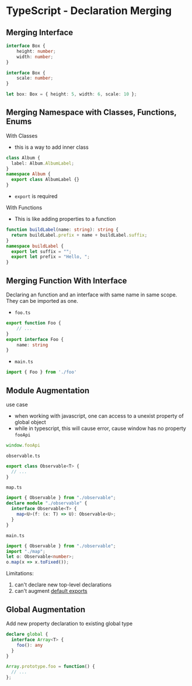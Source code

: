 # TypeScript - Declaration Merging

## Merging Interface

```ts
interface Box {
    height: number;
    width: number;
}

interface Box {
    scale: number;
}

let box: Box = { height: 5, width: 6, scale: 10 };
```

## Merging Namespace with Classes, Functions, Enums

With Classes

- this is a way to add inner class

```ts
class Album {
  label: Album.AlbumLabel;
}
namespace Album {
  export class AlbumLabel {}
}
```

- `export` is required 

With Functions

- This is like adding properties to a function

```ts
function buildLabel(name: string): string {
  return buildLabel.prefix + name + buildLabel.suffix;
}
namespace buildLabel { 
  export let suffix = "";
  export let prefix = "Hello, ";
}
```

## Merging Function With Interface

Declaring an function and an interface with same name in same scope. They can be imported as one.

- `foo.ts`

```ts
export function Foo {
    // ...
}
export interface Foo {
    name: string
}
```

- `main.ts`

```ts
import { Foo } from './foo'
```

## Module Augmentation

use case

- when working with javascript, one can access to a unexist property of global object
- while in typescript, this will cause error, cause window has no property `fooApi`

```js
window.fooApi
```

`observable.ts`

```ts
export class Observable<T> {
  // ...
}
```

`map.ts`

```ts
import { Observable } from "./observable";
declare module "./observable" {
  interface Observable<T> {
    map<U>(f: (x: T) => U): Observable<U>;
  }
}
```

`main.ts`

```ts
import { Observable } from "./observable";
import "./map";
let o: Observable<number>;
o.map(x => x.toFixed());
```

Limitations:

1. can't declare new top-level declarations
2. can't augment [default exports](javascript-ecma-export.md#default-export)

## Global Augmentation

Add new property declaration to existing global type

```ts
declare global {
  interface Array<T> {
    foo(): any
  }
}

Array.prototype.foo = function() {
  // ...
};
```

